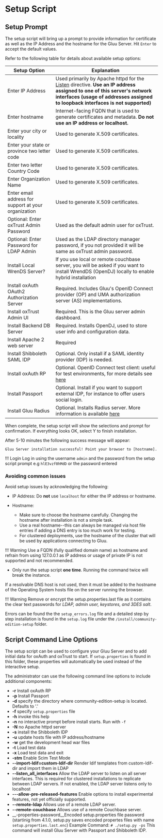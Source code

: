 # Setup Script

## Setup Prompt

The setup script will bring up a prompt to provide information for certificate as well as the IP Address and the hostname for the Gluu Server.  Hit `Enter` to accept the default values. 

Refer to the following table for details about available setup options:    

| Setup Option                |  Explanation                               |
|-------------------------|--------------------------------------------|
| Enter IP Address | Used primarily by Apache httpd for the [Listen](https://httpd.apache.org/docs/2.4/bind.html) directive. **Use an IP address assigned to one of this server's network interfaces (usage of addresses assigned to loopback interfaces is not supported)**|
| Enter hostname | Internet-facing FQDN that is used to generate certificates and metadata. **Do not use an IP address or localhost.** |
| Enter your city or locality | Used to generate X.509 certificates. |
| Enter your state or province two letter code | Used to generate X.509 certificates. |
| Enter two letter Country Code | Used to generate X.509 certificates. |
| Enter Organization Name | Used to generate X.509 certificates. |
| Enter email address for support at your organization | Used to generate X.509 certificates. | 
| Optional: Enter oxTrust Admin Password | Used as the default admin user for oxTrust. |
| Optional: Enter Password for LDAP Admin | Used as the LDAP directory manager password, if you not provided it will be same as oxTrust admin password. |
| Install Local WrenDS Server? | If you use local or remote couchbase server, you will be asked if you want to install WrendDS (OpenDJ) locally to enable hybrid installation |
| Install oxAuth OAuth2 Authorization Server | Required. Includes Gluu's OpenID Connect provider (OP) and UMA authorization server (AS) implementations.|
| Install oxTrust Admin UI | Required. This is the Gluu server admin dashboard. |
| Install Backend DB Server | Required. Installs OpenDJ, used to store user info and configuration data. |
| Install Apache 2 web server | Required |
| Install Shibboleth SAML IDP | Optional. Only install if a SAML identity provider (IDP) is needed. |
| Install oxAuth RP | Optional. OpenID Connect test client: useful for test environments, for more details see [here](../admin-guide/openid-connect/#oxauth-rp) |
| Install Passport |  Optional. Install if you want to support external IDP, for instance to offer users social login. |
| Install Gluu Radius | Optional. Installs Radius server. More information is available [here](../admin-guide/radius-server/gluu-radius.md)

When complete, the setup script will show the selections and prompt for confirmation. If everything looks OK, select Y to finish installation. 

After 5-10 minutes the following success message will appear: 

`Gluu Server installation successful! Point your browser to [hostname].`

!!! Login
    Log in using the username `admin` and the password from the setup script prompt e.g `hlE3vzf0hMdD` or the password entered

### Avoiding common issues

Avoid setup issues by acknowledging the following:         

- IP Address: Do **not** use `localhost` for either the IP address or hostname.     

- Hostname:     
     - Make sure to choose the hostname carefully. Changing the hostname after installation is not a simple task.   
     - Use a real hostname--this can always be managed via host file entries if adding a DNS entry is too much work for testing.   
     - For clustered deployments, use the hostname of the cluster that will be used by applications connecting to Gluu.   
     
!!! Warning
    Use a FQDN (fully qualified domain name) as hostname and refrain from using 127.0.0.1 as IP address or usage of private IP is not supported and not recommended.
    
- Only run the setup script **one time**. Running the command twice will break the instance.

If a resolvable DNS host is not used, then it must be added to the hostname of the Operating System hosts file on the server running the browser.

!!! Warning
    Remove or encrypt the setup.properties.last file as it contains the clear text passwords for *LDAP, admin user, keystores, and 3DES salt*.

Errors can be found the the `setup_errors.log` file and a detailed step by step installation is found in the `setup.log` file under the `/install/community-edition-setup` folder.

## Script Command Line Options
The setup script can be used to configure your Gluu Server and to add initial data for oxAuth and oxTrust to start. If `setup.properties` is found in this folder, these properties will automatically be used instead of the interactive setup.

The administrator can use the following command line options to include additional components:

* __-r__ Install oxAuth RP
* __-p__ Install Passport
* __-d__ specify the directory where community-edition-setup is located. Defaults to '.'
* __-f__ specify `setup.properties` file
* __-h__ invoke this help
* __-n__ no interactive prompt before install starts. Run with `-f`
* __-N__ no Apache httpd server
* __-s__ install the Shibboleth IDP
* __-u__ update hosts file with IP address/hostname
* __-w__ get the development head war files
* __-t__ Load test data
* __-x__ Load test data and exit
* __-stm__ Enable Scim Test Mode
* __--import-ldif=custom-ldif-dir__ Render ldif templates from custom-ldif-dir and import them in LDAP
* __--listen_all_interfaces__ Allow the LDAP server to listen on all server interfaces. This is required for clustered installations to replicate between LDAP servers. If not enabled, the LDAP server listens only to localhost
* __---allow-pre-released-features__ Enable options to install experimental features, not yet officially supported.
* __--remote-ldap__ Allows use of a remote LDAP server. <!-- For further information see https://github.com/GluuFederation/support-docs/blob/master/howto/4.1/setup_remote_LDAP.md -->
* __--remote-couchbase__ Allows use of a remote Couchbase server. <!-- For further information see https://github.com/GluuFederation/support-docs/blob/master/howto/4.1/CE_with_remote_CB.md -->
* __-properties-password__Encoded setup.properties file password (startinig from 4.1.0, setup.py saves encoded propertes files with name `setup.properties.last.enc`) 
Example Command: `# ./setup.py -ps` This command will install Gluu Server with Passport and Shibboleth IDP.

<!-- 
#### Couchbase Server Setup (Experimental)
Starting in CE 4.1, Gluu Server supports Couchbase Server as a database backend. To install with Couchbase, you need to download the OS-specific Couchbase package from https://www.couchbase.com/downloads (Enterprise version only), and save to `/opt/dist/couchbase`. For example, for Ubuntu 18,

```
# ls /opt/dist/couchbase
couchbase-server-enterprise_6.0.1-ubuntu18.04_amd64.deb
```

If both Couchbase and LDAP (either locally or remote) are available, you will be asked if you want to use hybrid backends:

```
Install (1) Gluu OpenDj (2) Couchbase (3) Hybrid [1|2|3] [1] : 3
  Please note that you have to update your firewall configuration to
  allow connections to the following ports:
  4369, 28091 to 28094, 9100 to 9105, 9998, 9999, 11207, 11209 to 11211,
  11214, 11215, 18091 to 18093, and from 21100 to 21299.
By using this software you agree to the End User License Agreement.
See /opt/couchbase/LICENSE.txt.
Use Gluu OpenDj to store (1) default (2) user (3) cache (4) statistic (5) site : 14
```

In this example, both OpenDJ and Couchbase will be used for storing data. Default storage (system configurations, attributes, clients, etc.) will be OpenDJ and also metric data (statistic) will be stored in OpenDJ. Other data will be stored in Couchbase server.

-->
